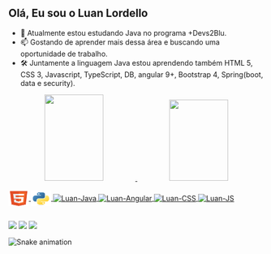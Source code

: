 ## Olá, Eu sou o Luan Lordello
- 🌱 Atualmente estou estudando Java no programa +Devs2Blu.
- 📫 Gostando de aprender mais dessa área e buscando uma oportunidade de trabalho.
- 🛠 Juntamente a linguagem Java estou aprendendo também HTML 5, CSS 3, Javascript, TypeScript, DB, angular 9+, Bootstrap 4, Spring(boot, data e security).

<div align="center">
  <a href="https://github.com/LordeLuan">
  <img width="48%" height="170em" src="https://github-readme-stats.vercel.app/api?username=LordeLuan&show_icons=true&theme=dracula&include_all_commits=true&count_private=false"/>
  <img width="48%" height="160em" src="https://github-readme-stats.vercel.app/api/top-langs/?username=LordeLuan&layout=compact&langs_count=7&theme=dracula"/>
</div>
<div style="display: inline_block"><br>
   <img align="center" alt="Luan-HTML" height="30" width="40" src="https://raw.githubusercontent.com/devicons/devicon/master/icons/html5/html5-original.svg">
  <img align="center" alt="Luan-Python" height="30" width="40" src="https://raw.githubusercontent.com/devicons/devicon/master/icons/python/python-original.svg">
  <img align="center" alt="Luan-Java" height="30" width="40" src="https://cdn.jsdelivr.net/gh/devicons/devicon/icons/java/java-original.svg">
  <img align="center" alt="Luan-Angular" height="30" width="60" src="https://img.shields.io/badge/Angular-DD0031?style=for-the-badge&logo=angular&logoColor=white">
  <img align="center" alt="Luan-CSS" height="30" width="60" src="https://img.shields.io/badge/CSS-239120?&style=for-the-badge&logo=css3&logoColor=white">
  <img align="center" alt="Luan-JS" height="30" width="60" src="https://img.shields.io/badge/JavaScript-F7DF1E?style=for-the-badge&logo=javascript&logoColor=black">
</div>
 
  ##
 
<div> 
  <a href="https://instagram.com/lordelluan" target="_blank"><img src="https://img.shields.io/badge/-Instagram-%23E4405F?style=for-the-badge&logo=instagram&logoColor=white"></a>
  <a href = "mailto:lordellu@hotmail.com"><img src="https://img.shields.io/badge/Microsoft_Outlook-0078D4?style=for-the-badge&logo=microsoft-outlook&logoColor=white" target="_blank"></a>
  <a href="https://www.linkedin.com/in/luan-lordello-69aa58196/" target="_blank"><img src="https://img.shields.io/badge/-LinkedIn-%230077B5?style=for-the-badge&logo=linkedin&logoColor=white"></a> 
 
  ![Snake animation](https://github.com/LordeLuan/LordeLuan/blob/output/github-contribution-grid-snake.svg)
  
  </div>
